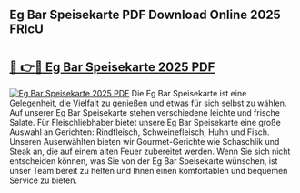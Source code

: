 ## Eg Bar Speisekarte PDF Download Online 2025 FRlcU

# <h2><a href="http://gc7xd6.nevu.top/?p=Eg+Bar+Speisekarte">🔗 👉🔴 Eg Bar Speisekarte 2025 PDF</a></h2>

[![Eg Bar Speisekarte 2025 PDF](https://i.imgur.com/dBaPXMq.png)](http://gc7xd6.nevu.top/?p=Eg+Bar+Speisekarte)
Die Eg Bar Speisekarte ist eine Gelegenheit, die Vielfalt zu genießen und etwas für sich selbst zu wählen. Auf unserer Eg Bar Speisekarte stehen verschiedene leichte und frische Salate. Für Fleischliebhaber bietet unsere Eg Bar Speisekarte eine große Auswahl an Gerichten: Rindfleisch, Schweinefleisch, Huhn und Fisch. Unseren Auserwählten bieten wir Gourmet-Gerichte wie Schaschlik und Steak an, die auf einem alten Feuer zubereitet werden. Wenn Sie sich nicht entscheiden können, was Sie von der Eg Bar Speisekarte wünschen, ist unser Team bereit zu helfen und Ihnen einen komfortablen und bequemen Service zu bieten.
